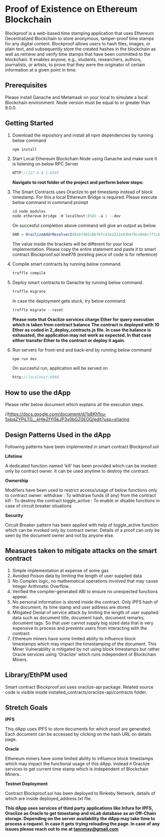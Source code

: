 # Proof of Existence on Ethereum Blockchain

Blockproof is a web-based time stamping application that uses Ethereum Decentralized Blockchain to store anonymous, tamper-proof time stamps for any digital content. Blockproof allows users to hash files, images, or plain text, and subsequently store the created hashes in the blockchain as well as retrieve and verify time stamps that have been committed to the blockchain. It enables anyone, e.g., students, researchers, authors, journalists, or artists, to prove that they were the originator of certain information at a given point in time.

## Prerequisites

Please install Ganache and Metamask on your local to simulate a local Blockchain environment.
Node version must be equal to or greater than 8.0.0.

## Getting Started

1. Download the repository and install all npm dependencies by running below command
   ```javascript
   npm install
   ```
2. Start Local Ethereum Blockchain Node using Ganache and make sure it is listening on below RPC Server

   ```javascript
   HTTP://127.0.0.1:8545
   ```

   **Navigate to root folder of the project and perform below steps:**

3. The Smart Contracts uses Oraclize to get timestamp instead of block timestamp. For this a local Ethereum Bridge is required.
   Please execute below command in command prompt

   ```javascript
   cd node_modules
   node ethereum-bridge -H localhost:8545 -a 1 --dev
   ```

   On succesful completion above command will give an output as below.

   ```javascript
   OAR = OraclizeAddrResolverI(0x6f485c8bf6fc43ea212e93bbf8ce046c7f1cb475);
   ```

   The value inside the brackets will be different for your local implementation. Please copy the entire statement and
   paste it to smart contract Blockproof.sol line#76 (existing piece of code is for reference)

4. Compile smart contracts by running below command.

   ```javascript
   truffle compile
   ```

5. Deploy smart contracts to Ganache by running below command.

   ```javascript
   truffle migrate
   ```

   In case the deployment gets stuck, try below command.

   ```javascript
   truffle migrate --reset
   ```

   **Please note that Oraclize services charge Ether for query execution which is taken from contract balance**
   **The contract is deployed with 10 Ether as coded in 2_deploy_contracts.js file. In case the balance is exhausted,**
   **the application may not work as expected. In that case either transfer Ether to the contract or deploy it again.**

6. Run servers for front-end and back-end by running below command
   ```javascript
   npm run dev
   ```
   On succesful run, application will be served on
   ```javascript
   http://localhost:8080
   ```

## How to use the dApp

Please refer below document which explains all the execution steps.

//https://docs.google.com/document/d/1s8Kh1xu-5xbqZYPjLTG__kHleZfYl5kJP3v0bGZ0EOQ/edit?usp=sharing

## Design Patterns Used in the dApp

Following patterns have been implemented in smart contract Blockproof.sol

**Lifetime**

A dedicated function named 'kill' has been provided which can be invoked only by contract owner. It can be used anytime
to destroy the contract.

**Ownership**

Modifiers have been used to restrict access/usage of below functions only to contract owner:
withdraw : To withdraw funds (if any) from the contract
kill : To destroy the contract
toggle_active : To enable or disable functions in case of circuit breaker situations

**Security**

Circuit Breaker pattern has been applied with help of toggle_active function which can be invoked only by contract owner.
Details of a proof can only be seen by the document owner and not by anyone else.

## Measures taken to mitigate attacks on the smart contract

1. Simple implementation at expense of some gas
2. Avoided Poison data by limiting the length of user supplied data
3. No Complex logic, no mathematical operations involved that may cause Integer Arithmetic Overflow.
4. Verified the compiler-generated ABI to ensure no unexpected functions appear.
5. No personal information is stored inside the contract. Only IPFS hash of the document, its time stamp
   and user address are stored.
6. Mitigated Denial of service attack by limiting the length of user supplied data such as document title,
   document hash, document remarks, document tags. So that user cannot supply big sized data that is very
   expensive to process and prevents users from interacting with the contract.
7. Ethereum miners have some limited ability to influence block timestamps which may impact the timestamping
   of the document. This Miner Vulnerability is mitigated by not using block timestamps but rather Oracle
   services using 'Oraclize' which runs independent of Blockchain Miners.

## Library/EthPM used

Smart contract Blockproof.sol uses oraclize-api package. Related source code is visible inside
installed_contracts/oraclize-api/contracts folder.

## Stretch Goals

**IPFS**

This dApp uses IPFS to store documents for which proof are generated. Each document can be accessed by clicking on the hash URL
on details page.

**Oracle**

Ethereum miners have some limited ability to influence block timestamps which may impact the functional usage of this dApp.
Instead it Oraclize services to get current time stamp which is independent of Blockchain Miners.

**Testnet Deployment**

Contract Blockproof.sol has been deployed to Rinkeby Network, details of which are inside deployed_address.txt file.

**This dApp uses services of third party applications like Infura for IPFS, Oraclize as Oracle to get timestamp and mLab database**
**as an Off-Chain storage. Depending on the server availability the dApp may take time to process a request. In case it gets** **trying reloading the page. In case of any issues please reach out to me at tannmay@gmail.com**
